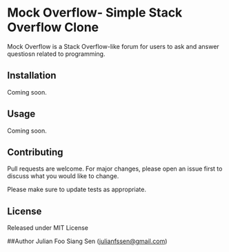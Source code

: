 # Mock Overflow- Simple Stack Overflow Clone

Mock Overflow is a Stack Overflow-like forum for users to ask and answer questiosn related to programming.

## Installation

Coming soon.

## Usage

Coming soon.

## Contributing
Pull requests are welcome. For major changes, please open an issue first to discuss what you would like to change.

Please make sure to update tests as appropriate.

## License
Released under MIT License

##Author
Julian Foo Siang Sen (julianfssen@gmail.com)